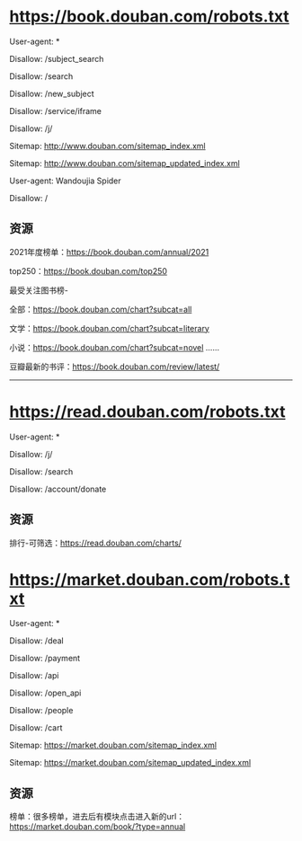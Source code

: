# https://book.douban.com/robots.txt
User-agent: *

Disallow: /subject_search

Disallow: /search

Disallow: /new_subject

Disallow: /service/iframe

Disallow: /j/

Sitemap: http://www.douban.com/sitemap_index.xml

Sitemap: http://www.douban.com/sitemap_updated_index.xml

User-agent: Wandoujia Spider

Disallow: /

## 资源

2021年度榜单：https://book.douban.com/annual/2021

top250：https://book.douban.com/top250

最受关注图书榜-

全部：https://book.douban.com/chart?subcat=all

文学：https://book.douban.com/chart?subcat=literary

小说：https://book.douban.com/chart?subcat=novel
……


豆瓣最新的书评：https://book.douban.com/review/latest/

---


# https://read.douban.com/robots.txt
User-agent: *

Disallow: /j/

Disallow: /search

Disallow: /account/donate

## 资源

排行-可筛选：https://read.douban.com/charts/



# https://market.douban.com/robots.txt
User-agent: *

Disallow: /deal

Disallow: /payment

Disallow: /api

Disallow: /open_api

Disallow: /people

Disallow: /cart

Sitemap: https://market.douban.com/sitemap_index.xml

Sitemap: https://market.douban.com/sitemap_updated_index.xml


## 资源
榜单：很多榜单，进去后有模块点击进入新的url：https://market.douban.com/book/?type=annual

